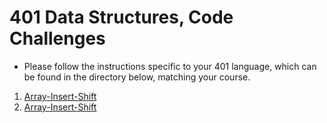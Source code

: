 
# 401 Data Structures, Code Challenges

- Please follow the instructions specific to your 401 language, which can be found in the directory below, matching your course.

1. [Array-Insert-Shift](java/array-insert-shift/README.md)
2. [Array-Insert-Shift](java/array-binary-search/README.md)
